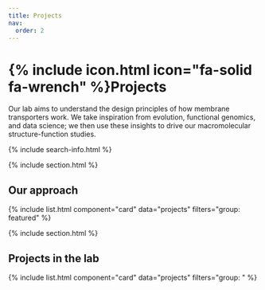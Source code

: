 ```yaml
---
title: Projects
nav:
  order: 2
---
```


# {% include icon.html icon="fa-solid fa-wrench" %}Projects

Our lab aims to understand the design principles of how membrane transporters work. We take inspiration from evolution, functional genomics, and data science; we then use these insights to drive our macromolecular structure-function studies. 

{% include search-info.html %}

{% include section.html %}

## Our approach

{% include list.html component="card" data="projects" filters="group: featured" %}

{% include section.html %}

## Projects in the lab

{% include list.html component="card" data="projects" filters="group: " %}
